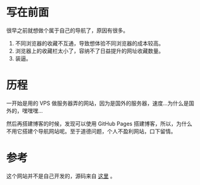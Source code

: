 # 写在前面

很早之前就想做个属于自己的导航了，原因有很多。

1. 不同浏览器的收藏不互通，导致想体验不同浏览器的成本较高。
2. 浏览器上的收藏栏太小了，容纳不了日益提升的网址收藏数量。
3. 装逼。

# 历程

一开始是用的 VPS 做服务器弄的网站，因为是国外的服务器，速度...为什么是国外的，嘿嘿嘿...

然后再搭建博客的时候，发现可以使用 GitHub Pages 搭建博客，所以，为什么不用它搭建个导航网站呢。至于道德问题，个人不盈利网站，口下留情。

# 参考

这个网站并不是自己开发的，源码来自 [这里](https://github.com/WebStackPage/WebStackPage.github.io) 。




